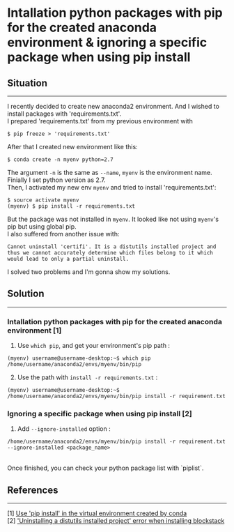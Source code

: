 # Intallation python packages with pip for the created anaconda environment & ignoring a specific package when using pip install
## Situation
---
I recently decided to create new anaconda2 environment. And I wished to install packages with 'requirements.txt'. <br>
I prepared 'requirements.txt' from my previous environment with
```
$ pip freeze > 'requirements.txt'
```
After that I created new environment like this:
```
$ conda create -n myenv python=2.7
```
The argument `-n` is the same as `--name`, `myenv` is the environment name. Finially I set python version as 2.7.<br>
Then, I activated my new env `myenv` and tried to install 'requirements.txt':
```
$ source activate myenv
(myenv) $ pip install -r requirements.txt
```
But the package was not installed in `myenv`. It looked like not using `myenv`'s pip but using global pip. <br>
I also suffered from another issue with:
```
Cannot uninstall 'certifi'. It is a distutils installed project and thus we cannot accurately determine which files belong to it which would lead to only a partial uninstall.
```
I solved two problems and I'm gonna show my solutions.<br>

## Solution
---
### Intallation python packages with pip for the created anaconda environment [1]
1. Use `which pip`, and get your environment's pip path : 
```
(myenv) username@username-desktop:~$ which pip
/home/username/anaconda2/envs/myenv/bin/pip
```
2. Use the path with `install -r requirements.txt` : 
```
(myenv) username@username-desktop:~$ /home/username/anaconda2/envs/myenv/bin/pip install -r requirement.txt 
```
### Ignoring a specific package when using pip install [2]
1. Add `--ignore-installed` option :
```
/home/username/anaconda2/envs/myenv/bin/pip install -r requirement.txt --ignore-installed <package_name>
```
<br>
Once finished, you can check your python package list with  `piplist`.

## References
---
\[1\] [Use 'pip install' in the virtual environment created by conda](https://github.com/ContinuumIO/anaconda-issues/issues/1429) <br>
\[2\] ['Uninstalling a distutils installed project' error when installing blockstack](https://github.com/blockstack/blockstack-core/issues/504)